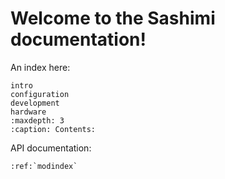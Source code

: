 # Welcome to the Sashimi documentation!

An index here:

```{toctree}
intro
configuration
development
hardware
:maxdepth: 3
:caption: Contents:
```

API documentation:

```{eval-rst}
:ref:`modindex`
```

